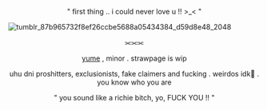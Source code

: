

<p align="center">" first thing .. i could never love u !! >_< "</p>


  ![tumblr_87b965732f8ef26ccbe5688a05434384_d59d8e48_2048](https://files.catbox.moe/yeor8a.png)
<p align="center">⫘⫘⫘</p>

<p align="center"><ins>yume</ins> , minor . strawpage is wip </p> 
<p align="center">uhu dni proshitters, exclusionists, fake claimers and fucking . weirdos idk🦆 . you know who you are</p>


<p align="center">" you sound like a richie bitch, yo, FUCK YOU !! "</p>
